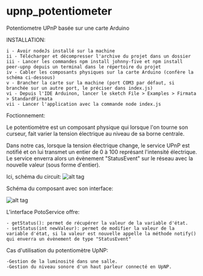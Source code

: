 # upnp_potentiometer
Potentiometre UPnP basée sur une carte Arduino

INSTALLATION:

    i - Avoir nodeJs installé sur la machine
    ii - Télécharger et décompresser l'archive du projet dans un dossier
    iii - Lancer les commandes npm install johnny-five et npm install peer-upnp depuis un terminal dans le répertoire du projet
    iv - Cabler les composants physiques sur la carte Arduino (confère la schéma ci-dessous)
    v - Brancher la carte sur la machine (port COM3 par défaut, si branchée sur un autre port, le préciser dans index.js)
    vi - Depuis l'IDE Arduinon, lancer le sketch File > Examples > Firmata > StandardFirmata
    vii - Lancer l'application avec la commande node index.js
    
    
Foctionnement:

   Le potentiomètre est un composant physique qui lorsque l'on tourne son curseur, fait varier la tension électrique au niveau de sa borne centrale.
   
   Dans notre cas, lorsque la tension électrique change, le service UPnP est notifié et on lui transmet un entier de 0 à 100 représant l'intensité électrique. Le service enverra alors un évènement "StatusEvent" sur le réseau avec la nouvelle valeur (sous forme d'entier).
    
Ici, schéma du circuit:
![alt tag](https://github.com/components-upnp/upnp_potentiometer/blob/master/upnp_potentiometre/Circuit.png?raw=true
)

Schéma du composant avec son interface:

![alt tag](https://github.com/components-upnp/upnp_potentiometer/blob/master/upnp_potentiometre/upnp_potentiometer_diagram.png
)

L'interface PotoService offre:

    - getStatus(): permet de récupérer la valeur de la variable d'état.
    - setStatus(int newValeur): permet de modifier la valeur de la variable d'état, si la valeur est nouvelle appelle la méthode notify() qui enverra un évènement de type "StatusEvent"



Cas d'utilisation du potentiomètre UpNP:

    -Gestion de la luminosité dans une salle.
    -Gestion du niveau sonore d'un haut parleur connecté en UpNP.
